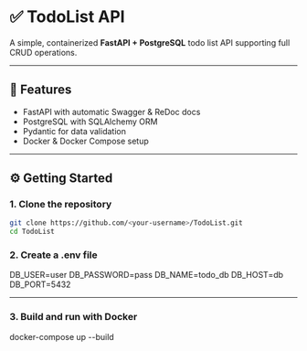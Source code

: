 # ✅ TodoList API

A simple, containerized **FastAPI + PostgreSQL** todo list API supporting full CRUD operations.

---

## 🚀 Features

- FastAPI with automatic Swagger & ReDoc docs
- PostgreSQL with SQLAlchemy ORM
- Pydantic for data validation
- Docker & Docker Compose setup

---

## ⚙️ Getting Started

### 1. Clone the repository

```bash
git clone https://github.com/<your-username>/TodoList.git
cd TodoList
```

### 2. Create a .env file
DB_USER=user
DB_PASSWORD=pass
DB_NAME=todo_db
DB_HOST=db
DB_PORT=5432

---

### 3. Build and run with Docker
docker-compose up --build


